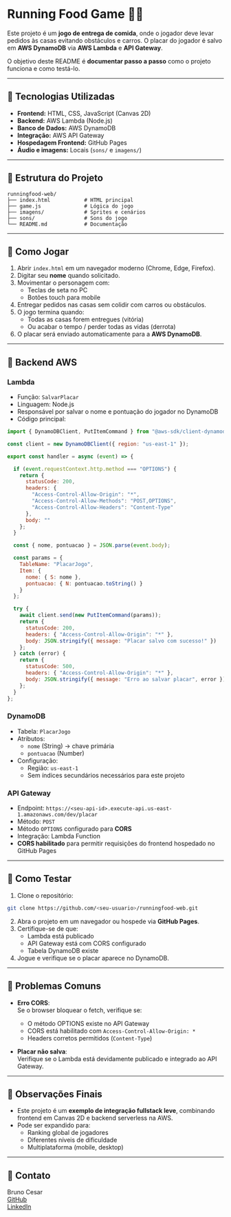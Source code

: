 # Running Food Game 🍔🚗

Este projeto é um **jogo de entrega de comida**, onde o jogador deve levar pedidos às casas evitando obstáculos e carros. O placar do jogador é salvo em **AWS DynamoDB** via **AWS Lambda** e **API Gateway**.  

O objetivo deste README é **documentar passo a passo** como o projeto funciona e como testá-lo.

---

## 🔹 Tecnologias Utilizadas

- **Frontend:** HTML, CSS, JavaScript (Canvas 2D)
- **Backend:** AWS Lambda (Node.js)
- **Banco de Dados:** AWS DynamoDB
- **Integração:** AWS API Gateway
- **Hospedagem Frontend:** GitHub Pages
- **Áudio e imagens:** Locais (`sons/` e `imagens/`)

---

## 🔹 Estrutura do Projeto

```
runningfood-web/
├── index.html           # HTML principal
├── game.js              # Lógica do jogo
├── imagens/             # Sprites e cenários
├── sons/                # Sons do jogo
└── README.md            # Documentação
```

---

## 🔹 Como Jogar

1. Abrir `index.html` em um navegador moderno (Chrome, Edge, Firefox).
2. Digitar seu **nome** quando solicitado.
3. Movimentar o personagem com:
   - Teclas de seta no PC
   - Botões touch para mobile
4. Entregar pedidos nas casas sem colidir com carros ou obstáculos.
5. O jogo termina quando:
   - Todas as casas forem entregues (vitória)
   - Ou acabar o tempo / perder todas as vidas (derrota)
6. O placar será enviado automaticamente para a **AWS DynamoDB**.

---

## 🔹 Backend AWS

### Lambda

- Função: `SalvarPlacar`
- Linguagem: Node.js
- Responsável por salvar o nome e pontuação do jogador no DynamoDB
- Código principal:

```javascript
import { DynamoDBClient, PutItemCommand } from "@aws-sdk/client-dynamodb";

const client = new DynamoDBClient({ region: "us-east-1" });

export const handler = async (event) => {

  if (event.requestContext.http.method === "OPTIONS") {
    return {
      statusCode: 200,
      headers: {
        "Access-Control-Allow-Origin": "*",
        "Access-Control-Allow-Methods": "POST,OPTIONS",
        "Access-Control-Allow-Headers": "Content-Type"
      },
      body: ""
    };
  }

  const { nome, pontuacao } = JSON.parse(event.body);

  const params = {
    TableName: "PlacarJogo",
    Item: {
      nome: { S: nome },
      pontuacao: { N: pontuacao.toString() }
    }
  };

  try {
    await client.send(new PutItemCommand(params));
    return {
      statusCode: 200,
      headers: { "Access-Control-Allow-Origin": "*" },
      body: JSON.stringify({ message: "Placar salvo com sucesso!" })
    };
  } catch (error) {
    return {
      statusCode: 500,
      headers: { "Access-Control-Allow-Origin": "*" },
      body: JSON.stringify({ message: "Erro ao salvar placar", error })
    };
  }
};
```

### DynamoDB

- Tabela: `PlacarJogo`
- Atributos:
  - `nome` (String) → chave primária
  - `pontuacao` (Number)
- Configuração:
  - Região: `us-east-1`
  - Sem índices secundários necessários para este projeto

### API Gateway

- Endpoint: `https://<seu-api-id>.execute-api.us-east-1.amazonaws.com/dev/placar`
- Método: `POST`
- Método `OPTIONS` configurado para **CORS**
- Integração: Lambda Function
- **CORS habilitado** para permitir requisições do frontend hospedado no GitHub Pages

---

## 🔹 Como Testar

1. Clone o repositório:

```bash
git clone https://github.com/<seu-usuario>/runningfood-web.git
```

2. Abra o projeto em um navegador ou hospede via **GitHub Pages**.
3. Certifique-se de que:
   - Lambda está publicado
   - API Gateway está com CORS configurado
   - Tabela DynamoDB existe
4. Jogue e verifique se o placar aparece no DynamoDB.

---

## 🔹 Problemas Comuns

- **Erro CORS**:  
  Se o browser bloquear o fetch, verifique se:
  - O método OPTIONS existe no API Gateway
  - CORS está habilitado com `Access-Control-Allow-Origin: *`
  - Headers corretos permitidos (`Content-Type`)

- **Placar não salva**:  
  Verifique se o Lambda está devidamente publicado e integrado ao API Gateway.

---

## 🔹 Observações Finais

- Este projeto é um **exemplo de integração fullstack leve**, combinando frontend em Canvas 2D e backend serverless na AWS.
- Pode ser expandido para:
  - Ranking global de jogadores
  - Diferentes níveis de dificuldade
  - Multiplataforma (mobile, desktop)

---

## 🔹 Contato

Bruno Cesar  
[GitHub](https://github.com/brunocco)  
[LinkedIn](https://www.linkedin.com/in/brunocco)  

